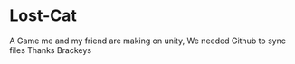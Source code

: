 # Lost-Cat
A Game me and my friend are making on unity, We needed Github to sync files
Thanks Brackeys
